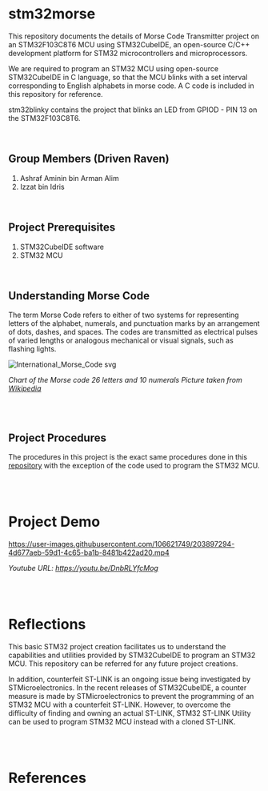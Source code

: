 # stm32morse
This repository documents the details of Morse Code Transmitter project on an STM32F103C8T6 MCU using STM32CubeIDE, an open-source C/C++ development platform 
for STM32 microcontrollers and microprocessors.

We are required to program an STM32 MCU using open-source STM32CubeIDE in C language, so that the MCU blinks with a set interval corresponding to English alphabets 
in morse code. A C code is included in this repository for reference.

stm32blinky contains the project that blinks an LED from GPIOD - PIN 13 on the STM32F103C8T6.

<br/>

## Group Members (Driven Raven)
1. Ashraf Aminin bin Arman Alim
2. Izzat bin Idris

<br/>

## Project Prerequisites
1. STM32CubeIDE software
2. STM32 MCU

<br/>

## Understanding Morse Code 
The term Morse Code refers to either of two systems for representing letters of the alphabet, numerals, 
and punctuation marks by an arrangement of dots, dashes, and spaces. The codes are transmitted as electrical pulses 
of varied lengths or analogous mechanical or visual signals, such as flashing lights. 

![International_Morse_Code svg](https://user-images.githubusercontent.com/106621749/203897053-ebaad372-c052-4523-bc2b-d10e3b098975.png)

*Chart of the Morse code 26 letters and 10 numerals*
*Picture taken from [Wikipedia](https://en.wikipedia.org/wiki/Morse_code)*

<br/>
<br/>

## Project Procedures
The procedures in this project is the exact same procedures done in this [repository](https://github.com/izzat138/stm32blinky) with the exception of the code 
used to program the STM32 MCU.

<br/>
<br/>

# Project Demo

https://user-images.githubusercontent.com/106621749/203897294-4d677aeb-59d1-4c65-ba1b-8481b422ad20.mp4

*Youtube URL: https://youtu.be/DnbRLYfcMog*

<br/>
<br/>

# Reflections

This basic STM32 project creation facilitates us to understand the capabilities and utilities provided by STM32CubeIDE to program an STM32 MCU. 
This repository can be referred for any future project creations.

In addition, counterfeit ST-LINK is an ongoing issue being investigated by STMicroelectronics. In the recent releases of STM32CubeIDE, 
a counter measure is made by STMicroelectronics to prevent the programming of an STM32 MCU with a counterfeit ST-LINK. However, to overcome the difficulty 
of finding and owning an actual ST-LINK, STM32 ST-LINK Utility can be used to program STM32 MCU instead with a cloned ST-LINK.

<br/>
<br/>

# References
